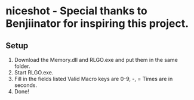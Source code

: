 # niceshot - Special thanks to Benjiinator for inspiring this project.
## Setup
1. Download the Memory.dll and RLGO.exe and put them in the same folder.
2. Start RLGO.exe.
3. Fill in the fields listed
   Valid Macro keys are 0-9, -, =
   Times are in seconds.
4. Done!
